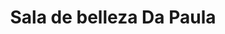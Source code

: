---
title: "Sala de belleza Da Paula"
url: /desamparados/sala-de-belleza-da-paula/
shop: peluquería
---